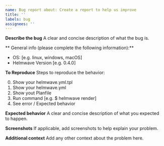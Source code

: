 ```yaml
---
name: Bug report about: Create a report to help us improve
title: ''
labels: bug
assignees: ''
---
```


**Describe the bug**
A clear and concise description of what the bug is.

** General info (please complete the following information):**

- OS: [e.g. linux, windows, macOS]
- Helmwave Version [e.g. 0.4.0]

**To Reproduce**
Steps to reproduce the behavior:

0. Show your helmwave.yml.tpl
1. Show your helmwave.yml
2. Show yout Planfile
3. Run command [e.g. $ helmwave render]
4. See error / Expected behavior

**Expected behavior**
A clear and concise description of what you expected to happen.

**Screenshots**
If applicable, add screenshots to help explain your problem.

**Additional context**
Add any other context about the problem here.
